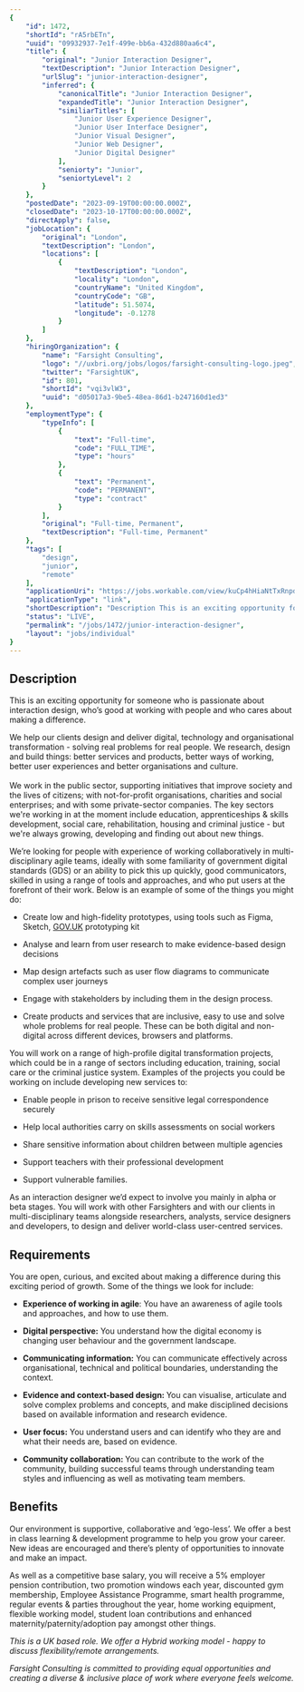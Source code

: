 ```yaml
---
{
	"id": 1472,
	"shortId": "rA5rbETn",
	"uuid": "09932937-7e1f-499e-bb6a-432d880aa6c4",
	"title": {
		"original": "Junior Interaction Designer",
		"textDescription": "Junior Interaction Designer",
		"urlSlug": "junior-interaction-designer",
		"inferred": {
			"canonicalTitle": "Junior Interaction Designer",
			"expandedTitle": "Junior Interaction Designer",
			"similiarTitles": [
				"Junior User Experience Designer",
				"Junior User Interface Designer",
				"Junior Visual Designer",
				"Junior Web Designer",
				"Junior Digital Designer"
			],
			"seniorty": "Junior",
			"seniortyLevel": 2
		}
	},
	"postedDate": "2023-09-19T00:00:00.000Z",
	"closedDate": "2023-10-17T00:00:00.000Z",
	"directApply": false,
	"jobLocation": {
		"original": "London",
		"textDescription": "London",
		"locations": [
			{
				"textDescription": "London",
				"locality": "London",
				"countryName": "United Kingdom",
				"countryCode": "GB",
				"latitude": 51.5074,
				"longitude": -0.1278
			}
		]
	},
	"hiringOrganization": {
		"name": "Farsight Consulting",
		"logo": "//uxbri.org/jobs/logos/farsight-consulting-logo.jpeg",
		"twitter": "FarsightUK",
		"id": 801,
		"shortId": "vqi3vlW3",
		"uuid": "d05017a3-9be5-48ea-86d1-b247160d1ed3"
	},
	"employmentType": {
		"typeInfo": [
			{
				"text": "Full-time",
				"code": "FULL_TIME",
				"type": "hours"
			},
			{
				"text": "Permanent",
				"code": "PERMANENT",
				"type": "contract"
			}
		],
		"original": "Full-time, Permanent",
		"textDescription": "Full-time, Permanent"
	},
	"tags": [
		"design",
		"junior",
		"remote"
	],
	"applicationUri": "https://jobs.workable.com/view/kuCp4hHiaNtTxRnpdzjK4w/junior-interaction-designer-in-london-at-farsight-consulting",
	"applicationType": "link",
	"shortDescription": "Description This is an exciting opportunity for someone who is passionate about interaction design, who’s’ good at working with people and who cares about making a difference. We help our clients",
	"status": "LIVE",
	"permalink": "/jobs/1472/junior-interaction-designer",
	"layout": "jobs/individual"
}
---
```

<h2>Description</h2><p>This is an exciting opportunity for someone who is passionate about interaction design, who’s good at working with people and who cares about making a difference.</p><p>We help our clients design and deliver digital, technology and organisational transformation - solving real problems for real people. We research, design and build things: better services and products, better ways of working, better user experiences and better organisations and culture.<br><br>We work in the public sector, supporting initiatives that improve society and the lives of citizens; with not-for-profit organisations, charities and social enterprises; and with some private-sector companies. The key sectors we're working in at the moment include education, apprenticeships &amp; skills development, social care, rehabilitation, housing and criminal justice - but we're always growing, developing and finding out about new things.</p><p>We’re looking for people with experience of working collaboratively in multi-disciplinary agile teams, ideally with some familiarity of government digital standards (GDS) or an ability to pick this up quickly, good communicators, skilled in using a range of tools and approaches, and who put users at the forefront of their work. Below is an example of some of the things you might do:</p><ul><li><p>Create low and high-fidelity prototypes, using tools such as Figma, Sketch, <a target="_blank" rel="noopener noreferrer nofollow" href="http://GOV.UK">GOV.UK</a> prototyping kit</p></li><li><p>Analyse and learn from user research to make evidence-based design decisions</p></li><li><p>Map design artefacts such as user flow diagrams to communicate complex user journeys</p></li><li><p>Engage with stakeholders by including them in the design process.</p></li><li><p>Create products and services that are inclusive, easy to use and solve whole problems for real people. These can be both digital and non-digital across different devices, browsers and platforms.</p></li></ul><p>You will work on a range of high-profile digital transformation projects, which could be in a range of sectors including education, training, social care or the criminal justice system. Examples of the projects you could be working on include developing new services to:</p><ul><li><p>Enable people in prison to receive sensitive legal correspondence securely</p></li><li><p>Help local authorities carry on skills assessments on social workers</p></li><li><p>Share sensitive information about children between multiple agencies</p></li><li><p>Support teachers with their professional development</p></li><li><p>Support vulnerable families.</p></li></ul><p>As an interaction designer we’d expect to involve you mainly in alpha or beta stages. You will work with other Farsighters and with our clients in multi-disciplinary teams alongside researchers, analysts, service designers and developers, to design and deliver world-class user-centred services.</p><h2>Requirements</h2><p>You are open, curious, and excited about making a difference during this exciting period of growth. Some of the things we look for include:</p><ul><li><p><strong>Experience of working in agile</strong>: You have an awareness of agile tools and approaches, and how to use them.</p></li><li><p><strong>Digital perspective:</strong> You understand how the digital economy is changing user behaviour and the government landscape.</p></li><li><p><strong>Communicating information:</strong> You can communicate effectively across organisational, technical and political boundaries, understanding the context.</p></li><li><p><strong>Evidence and context-based design: </strong>You can visualise, articulate and solve complex problems and concepts, and make disciplined decisions based on available information and research evidence.</p></li><li><p><strong>User focus:</strong> You understand users and can identify who they are and what their needs are, based on evidence.</p></li><li><p><strong>Community collaboration: </strong>You can contribute to the work of the community, building successful teams through understanding team styles and influencing as well as motivating team members.</p></li></ul><h2>Benefits</h2><p>Our environment is supportive, collaborative and ‘ego-less’. We offer a best in class learning &amp; development programme to help you grow your career. New ideas are encouraged and there’s plenty of opportunities to innovate and make an impact.</p><p>As well as a competitive base salary, you will receive a 5% employer pension contribution, two promotion windows each year, discounted gym membership, Employee Assistance Programme, smart health programme, regular events &amp; parties throughout the year, home working equipment, flexible working model, student loan contributions and enhanced maternity/paternity/adoption pay amongst other things.</p><p><em>This is a UK based role. We offer a Hybrid working model - happy to discuss flexibility/remote arrangements.</em></p><p><em>Farsight Consulting is committed to providing equal opportunities and creating a diverse &amp; inclusive place of work where everyone feels welcome.</em></p>
